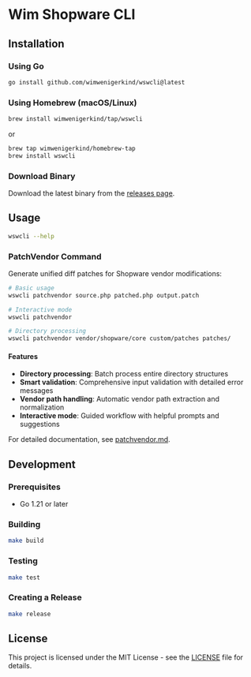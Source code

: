 # Wim Shopware CLI

## Installation

### Using Go
```bash
go install github.com/wimwenigerkind/wswcli@latest
```

### Using Homebrew (macOS/Linux)

```bash
brew install wimwenigerkind/tap/wswcli
```
or
```bash
brew tap wimwenigerkind/homebrew-tap
brew install wswcli
```

### Download Binary
Download the latest binary from the [releases page](https://github.com/wimwenigerkind/wswcli/releases).

## Usage

```bash
wswcli --help
```

### PatchVendor Command

Generate unified diff patches for Shopware vendor modifications:

```bash
# Basic usage
wswcli patchvendor source.php patched.php output.patch

# Interactive mode
wswcli patchvendor

# Directory processing
wswcli patchvendor vendor/shopware/core custom/patches patches/
```

#### Features
- **Directory processing**: Batch process entire directory structures
- **Smart validation**: Comprehensive input validation with detailed error messages
- **Vendor path handling**: Automatic vendor path extraction and normalization
- **Interactive mode**: Guided workflow with helpful prompts and suggestions

For detailed documentation, see [patchvendor.md](patchvendor.md).

## Development

### Prerequisites
- Go 1.21 or later

### Building
```bash
make build
```

### Testing
```bash
make test
```

### Creating a Release
```bash
make release
```

## License

This project is licensed under the MIT License - see the [LICENSE](https://github.com/wimwenigerkind/wswcli/blob/main/LICENSE) file for details.